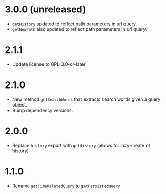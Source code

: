 # 3.0.0 (unreleased)

- `getHistory` updated to reflect path parameters in url query.
- `getNewPath` also updated to reflect path parameters in url query.

# 2.1.1

- Update license to GPL-3.0-or-later

# 2.1.0

- New method `getSearchWords` that extracts search words given a query object.
- Bump dependency versions.

# 2.0.0

- Replace `history` export with `getHistory` (allows for lazy-create of history)

# 1.1.0

- Rename `getTimeRelatedQuery` to `getPersistedQuery`
